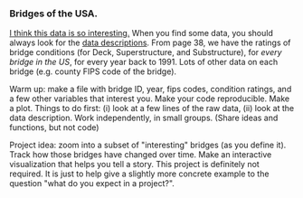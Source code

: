 ###  Bridges of the USA.  
[I think this data is so interesting.](https://www.fhwa.dot.gov/bridge/nbi/ascii.cfm)
When you find some data, you should always look for the [data descriptions](https://www.fhwa.dot.gov/bridge/mtguide.pdf).  From page 38, we have the ratings of bridge conditions (for Deck, Superstructure, and Substructure), for *every bridge in the US*, for every year back to 1991.  Lots of other data on each bridge (e.g. county FIPS code of the bridge). 




Warm up:  make a file with bridge ID, year, fips codes, condition ratings, and a few other variables that interest you.  Make your code reproducible.  Make a plot.  Things to do first:  (i) look at a few lines of the raw data, (ii) look at the data description.  Work independently, in small groups. (Share ideas and functions, but not code)

Project idea: zoom into a subset of "interesting" bridges (as you define it).  Track how those bridges have changed over time.  Make an interactive visualization that helps you tell a story. This project is definitely not required.  It is just to help give a slightly more concrete example to the question "what do you expect in a project?".  
